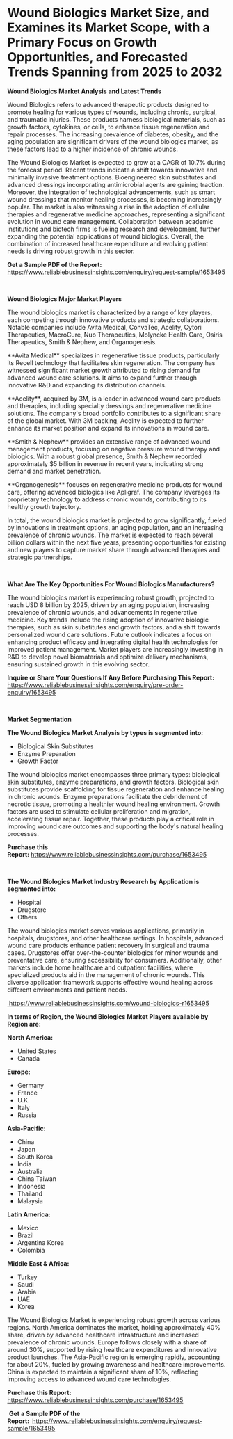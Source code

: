 <p><h1>Wound Biologics Market Size, and Examines its Market Scope, with a Primary Focus on Growth Opportunities, and Forecasted Trends Spanning from 2025 to 2032</h1></p><p><strong>Wound Biologics Market Analysis and Latest Trends</strong></p>
<p><p>Wound Biologics refers to advanced therapeutic products designed to promote healing for various types of wounds, including chronic, surgical, and traumatic injuries. These products harness biological materials, such as growth factors, cytokines, or cells, to enhance tissue regeneration and repair processes. The increasing prevalence of diabetes, obesity, and the aging population are significant drivers of the wound biologics market, as these factors lead to a higher incidence of chronic wounds.</p><p>The Wound Biologics Market is expected to grow at a CAGR of 10.7% during the forecast period. Recent trends indicate a shift towards innovative and minimally invasive treatment options. Bioengineered skin substitutes and advanced dressings incorporating antimicrobial agents are gaining traction. Moreover, the integration of technological advancements, such as smart wound dressings that monitor healing processes, is becoming increasingly popular. The market is also witnessing a rise in the adoption of cellular therapies and regenerative medicine approaches, representing a significant evolution in wound care management. Collaboration between academic institutions and biotech firms is fueling research and development, further expanding the potential applications of wound biologics. Overall, the combination of increased healthcare expenditure and evolving patient needs is driving robust growth in this sector.</p></p>
<p><strong>Get a Sample PDF of the Report:&nbsp;</strong> <a href="https://www.reliablebusinessinsights.com/enquiry/request-sample/1653495?utm_campaign=2804&utm_medium=2&utm_source=Github&utm_content=ia&utm_term=16042025&utm_id=wound-biologics">https://www.reliablebusinessinsights.com/enquiry/request-sample/1653495</a></p>
<p>&nbsp;</p>
<p><strong>Wound Biologics Major Market Players</strong></p>
<p><p>The wound biologics market is characterized by a range of key players, each competing through innovative products and strategic collaborations. Notable companies include Avita Medical, ConvaTec, Acelity, Cytori Therapeutics, MacroCure, Nuo Therapeutics, Molyncke Health Care, Osiris Therapeutics, Smith & Nephew, and Organogenesis.</p><p>**Avita Medical** specializes in regenerative tissue products, particularly its Recell technology that facilitates skin regeneration. The company has witnessed significant market growth attributed to rising demand for advanced wound care solutions. It aims to expand further through innovative R&D and expanding its distribution channels.</p><p>**Acelity**, acquired by 3M, is a leader in advanced wound care products and therapies, including specialty dressings and regenerative medicine solutions. The company's broad portfolio contributes to a significant share of the global market. With 3M backing, Acelity is expected to further enhance its market position and expand its innovations in wound care.</p><p>**Smith & Nephew** provides an extensive range of advanced wound management products, focusing on negative pressure wound therapy and biologics. With a robust global presence, Smith & Nephew recorded approximately $5 billion in revenue in recent years, indicating strong demand and market penetration.</p><p>**Organogenesis** focuses on regenerative medicine products for wound care, offering advanced biologics like Apligraf. The company leverages its proprietary technology to address chronic wounds, contributing to its healthy growth trajectory. </p><p>In total, the wound biologics market is projected to grow significantly, fueled by innovations in treatment options, an aging population, and an increasing prevalence of chronic wounds. The market is expected to reach several billion dollars within the next five years, presenting opportunities for existing and new players to capture market share through advanced therapies and strategic partnerships.</p></p>
<p>&nbsp;</p>
<p><strong>What Are The Key Opportunities For Wound Biologics Manufacturers?</strong></p>
<p><p>The wound biologics market is experiencing robust growth, projected to reach USD 8 billion by 2025, driven by an aging population, increasing prevalence of chronic wounds, and advancements in regenerative medicine. Key trends include the rising adoption of innovative biologic therapies, such as skin substitutes and growth factors, and a shift towards personalized wound care solutions. Future outlook indicates a focus on enhancing product efficacy and integrating digital health technologies for improved patient management. Market players are increasingly investing in R&D to develop novel biomaterials and optimize delivery mechanisms, ensuring sustained growth in this evolving sector.</p></p>
<p><strong>Inquire or Share Your Questions If Any Before Purchasing This Report:</strong> <a href="https://www.reliablebusinessinsights.com/enquiry/pre-order-enquiry/1653495?utm_campaign=2804&utm_medium=2&utm_source=Github&utm_content=ia&utm_term=16042025&utm_id=wound-biologics">https://www.reliablebusinessinsights.com/enquiry/pre-order-enquiry/1653495</a></p>
<p>&nbsp;</p>
<p><strong>Market Segmentation</strong></p>
<p><strong>The Wound Biologics Market Analysis by types is segmented into:</strong></p>
<p><ul><li>Biological Skin Substitutes</li><li>Enzyme Preparation</li><li>Growth Factor</li></ul></p>
<p><p>The wound biologics market encompasses three primary types: biological skin substitutes, enzyme preparations, and growth factors. Biological skin substitutes provide scaffolding for tissue regeneration and enhance healing in chronic wounds. Enzyme preparations facilitate the debridement of necrotic tissue, promoting a healthier wound healing environment. Growth factors are used to stimulate cellular proliferation and migration, accelerating tissue repair. Together, these products play a critical role in improving wound care outcomes and supporting the body's natural healing processes.</p></p>
<p><strong>Purchase this Report:&nbsp;</strong><a href="https://www.reliablebusinessinsights.com/purchase/1653495?utm_campaign=2804&utm_medium=2&utm_source=Github&utm_content=ia&utm_term=16042025&utm_id=wound-biologics">https://www.reliablebusinessinsights.com/purchase/1653495</a></p>
<p>&nbsp;</p>
<p><strong>The Wound Biologics Market Industry Research by Application is segmented into:</strong></p>
<p><ul><li>Hospital</li><li>Drugstore</li><li>Others</li></ul></p>
<p><p>The wound biologics market serves various applications, primarily in hospitals, drugstores, and other healthcare settings. In hospitals, advanced wound care products enhance patient recovery in surgical and trauma cases. Drugstores offer over-the-counter biologics for minor wounds and preventative care, ensuring accessibility for consumers. Additionally, other markets include home healthcare and outpatient facilities, where specialized products aid in the management of chronic wounds. This diverse application framework supports effective wound healing across different environments and patient needs.</p></p>
<p><a href="https://www.reliablebusinessinsights.com/wound-biologics-r1653495?utm_campaign=2804&utm_medium=2&utm_source=Github&utm_content=ia&utm_term=16042025&utm_id=wound-biologics">&nbsp;https://www.reliablebusinessinsights.com/wound-biologics-r1653495</a></p>
<p><strong>In terms of Region, the Wound Biologics Market Players available by Region are:</strong></p>
<p>
    <p> <strong> North America: </strong>
        <ul>
            <li>United States</li>
            <li>Canada</li>
        </ul>
        </p> 
    <p> <strong> Europe: </strong>
        <ul>
            <li>Germany</li>
            <li>France</li>
            <li>U.K.</li>
            <li>Italy</li>
            <li>Russia</li>
        </ul>
        </p> 
    <p> <strong> Asia-Pacific: </strong>
        <ul>
            <li>China</li>
            <li>Japan</li>
            <li>South Korea</li>
            <li>India</li>
            <li>Australia</li>
            <li>China Taiwan</li>
            <li>Indonesia</li>
            <li>Thailand</li>
            <li>Malaysia</li>
        </ul>
        </p> 
    <p> <strong> Latin America: </strong>
        <ul>
            <li>Mexico</li>
            <li>Brazil</li>
            <li>Argentina Korea</li>
            <li>Colombia</li>
        </ul>
        </p> 
    <p> <strong> Middle East & Africa: </strong>
        <ul>
            <li>Turkey</li>
            <li>Saudi</li>
            <li>Arabia</li>
            <li>UAE</li>
            <li>Korea</li>
        </ul>
    </p>
    </p>
<p><p>The Wound Biologics Market is experiencing robust growth across various regions. North America dominates the market, holding approximately 40% share, driven by advanced healthcare infrastructure and increased prevalence of chronic wounds. Europe follows closely with a share of around 30%, supported by rising healthcare expenditures and innovative product launches. The Asia-Pacific region is emerging rapidly, accounting for about 20%, fueled by growing awareness and healthcare improvements. China is expected to maintain a significant share of 10%, reflecting improving access to advanced wound care technologies.</p></p>
<p><strong>Purchase this Report: </strong><a href="https://www.reliablebusinessinsights.com/purchase/1653495?utm_campaign=2804&utm_medium=2&utm_source=Github&utm_content=ia&utm_term=16042025&utm_id=wound-biologics">https://www.reliablebusinessinsights.com/purchase/1653495</a></p>
<p>&nbsp;<strong>Get a Sample PDF of the Report:&nbsp;&nbsp;</strong><a href="https://www.reliablebusinessinsights.com/enquiry/request-sample/1653495?utm_campaign=2804&utm_medium=2&utm_source=Github&utm_content=ia&utm_term=16042025&utm_id=wound-biologics">https://www.reliablebusinessinsights.com/enquiry/request-sample/1653495</a></p>
<p><strong></strong></p>
<p><p></p><p></p><p></p></p>